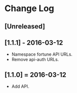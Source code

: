 # Change Log

## [Unreleased]

## [1.1.1] - 2016-03-12
- Namespace fortune API URLs.
- Remove api-auth URLs.

## [1.1.0] = 2016-03-12
- Add API.
